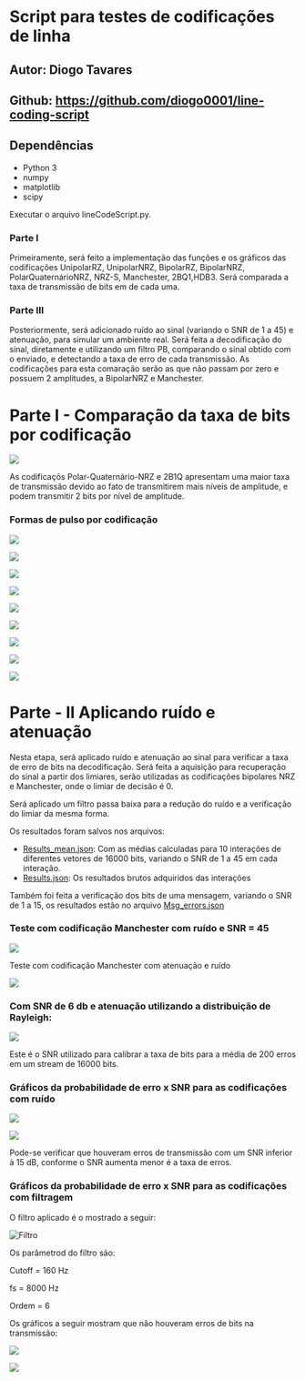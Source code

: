 # Script para testes de codificações de linha 

## Autor: Diogo Tavares
## Github: https://github.com/diogo0001/line-coding-script

## Dependências

  - Python 3
  - numpy
  - matplotlib
  - scipy
  
  Executar o arquivo lineCodeScript.py.
 

### Parte I

Primeiramente, será feito a implementação das funções e os gráficos das codificações UnipolarRZ, UnipolarNRZ,
BipolarRZ, BipolarNRZ, PolarQuaternárioNRZ, NRZ-S, Manchester, 2BQ1,HDB3. Será comparada a taxa de transmissão 
de bits em de cada uma.

### Parte III

Posteriormente, será adicionado ruído ao sinal (variando o SNR de 1 a 45) e atenuação, para simular um ambiente real. 
Será feita a decodificação do sinal, diretamente e utilizando um filtro PB, comparando o sinal obtido com o enviado,
e detectando a taxa de erro de cada transmissão. As codificações para esta comaração serão as que não passam por zero e 
possuem 2 amplitudes, a BipolarNRZ e Manchester.


# Parte I -  Comparação da taxa de bits por codificação

![](https://github.com/diogo0001/line-coding-script/blob/master/images/bitsRate.png)

As codificaçõs Polar-Quaternário-NRZ e 2B1Q apresentam uma maior taxa de transmissão devido ao fato de transmitirem mais níveis de amplitude, e podem transmitir 2 bits por nível de amplitude. 

### Formas de pulso por codificação

![](https://github.com/diogo0001/line-coding-script/blob/master/images/Unipolar%20RZ.png)

![](https://github.com/diogo0001/line-coding-script/blob/master/images/Unipolar%20NRZ.png)

![](https://github.com/diogo0001/line-coding-script/blob/master/images/NRZ%20Space.png)

![](https://github.com/diogo0001/line-coding-script/blob/master/images/Manchester.png)

![](https://github.com/diogo0001/line-coding-script/blob/master/images/HDB3.png)

![](https://github.com/diogo0001/line-coding-script/blob/master/images/Bipolar%20RZ.png)

![](https://github.com/diogo0001/line-coding-script/blob/master/images/Bipolar%20NRZ.png)

![](https://github.com/diogo0001/line-coding-script/blob/master/images/Polar%20Quatern%20NRZ.png)

![](https://github.com/diogo0001/line-coding-script/blob/master/images/2B1Q.png)

# Parte - II Aplicando ruído e atenuação

Nesta etapa, será aplicado ruído e atenuação ao sinal para verificar a taxa de erro de bits na decodificação. 
Será feita a aquisição para recuperação do sinal a partir dos limiares, serão utilizadas as codificações bipolares
NRZ e Manchester, onde o limiar de decisão é 0.

Será aplicado um filtro passa baixa para a redução do ruído e a verificação do limiar da mesma forma.

Os resultados foram salvos nos arquivos:

  - [Results_mean.json](https://github.com/diogo0001/line-coding-script/blob/master/Results_mean.json): 
Com as médias calculadas para 10 interações de diferentes vetores de 16000 bits, variando o SNR de 1 a 45 em cada interação.   
  - [Results.json](https://github.com/diogo0001/line-coding-script/blob/master/Results.json):
  Os resultados brutos adquiridos das interações
  
Também foi feita a verificação dos bits de uma mensagem, variando o SNR de 1 a 15, os resultados estão no arquivo
[Msg_errors.json](https://github.com/diogo0001/line-coding-script/blob/master/Msg_errors.json)


### Teste com codificação Manchester com ruído e SNR = 45

![](https://github.com/diogo0001/line-coding-script/blob/master/images_noise/Manchester_noise.png)

Teste com codificação Manchester com atenuação e ruído  

![](https://github.com/diogo0001/line-coding-script/blob/master/images_noise/Manchester_at_noise.png)

### Com SNR de 6 db e atenuação utilizando a distribuição de Rayleigh:

![](https://github.com/diogo0001/line-coding-script/blob/master/images_noise/BipolarNRZ_6db_snr_noise.png)

Este é o SNR utilizado para calibrar a taxa de bits para a média de 200 erros em um stream de 16000 bits.

### Gráficos da probabilidade de erro x SNR para as codificações com ruído

![](https://github.com/diogo0001/line-coding-script/blob/master/images_noise/SRNxPb%20BipolarNRZ_noise%20.png)

![](https://github.com/diogo0001/line-coding-script/blob/master/images_noise/SRNxPb%20Manchester_noise.png)

Pode-se verificar que houveram erros de transmissão com um SNR inferior à 15 dB, conforme o SNR aumenta
menor é a taxa de erros.

### Gráficos da probabilidade de erro x SNR para as codificações com filtragem

O filtro aplicado é o mostrado a seguir:

![Filtro]()

Os parâmetrod do filtro são:

 Cutoff = 160 Hz
 
 fs = 8000 Hz
 
 Ordem = 6
 
 Os gráficos a seguir mostram que não houveram erros de bits na transmissão:
 
 ![](https://github.com/diogo0001/line-coding-script/blob/master/images_noise/SRNxPb%20BipolarNRZ_filtered%20.png)
 
 ![](https://github.com/diogo0001/line-coding-script/blob/master/images_noise/SRNxPb%20Manchester_filtered%20.png)



